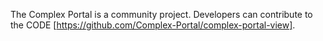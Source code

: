 The Complex Portal is a community project. Developers can contribute to the CODE [https://github.com/Complex-Portal/complex-portal-view].
